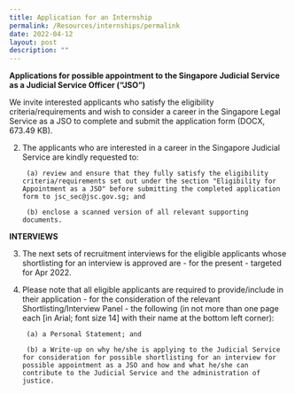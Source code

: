 ```yaml
---
title: Application for an Internship
permalink: /Resources/internships/permalink
date: 2022-04-12
layout: post
description: ""
---
```

**Applications for possible appointment to the Singapore Judicial Service as a Judicial Service Officer (“JSO”)**
         
We invite interested applicants who satisfy the eligibility criteria/requirements and wish to consider a career in the Singapore Legal Service as a JSO to complete and submit the application form (DOCX, 673.49 KB).

2. The applicants who are interested in a career in the Singapore Judicial Service are kindly requested to:

		(a) review and ensure that they fully satisfy the eligibility criteria/requirements set out under the section "Eligibility for Appointment as a JSO" before submitting the completed application form to jsc_sec@jsc.gov.sg; and 

		(b) enclose a scanned version of all relevant supporting documents. 

**INTERVIEWS**

3. The next sets of recruitment interviews for the eligible applicants whose shortlisting for an interview is approved are - for the present - targeted for Apr 2022.

4. Please note that all eligible applicants are required to provide/include in their application - for the consideration of the relevant Shortlisting/Interview Panel - the following (in not more than one page each [in Arial; font size 14] with their name at the bottom left corner):

		(a) a Personal Statement; and

		(b) a Write-up on why he/she is applying to the Judicial Service for consideration for possible shortlisting for an interview for possible appointment as a JSO and how and what he/she can contribute to the Judicial Service and the administration of justice.